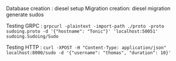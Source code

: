 Database creation : diesel setup
Migration creation: diesel migration generate sudos


Testing GRPC : `grpcurl -plaintext -import-path ./proto -proto sudoing.proto -d '{"hostname": "Tonic"}' 'localhost:50051' sudoing.Sudoing/Sudo`

Testing HTTP : `curl -XPOST -H "Content-Type: application/json" localhost:8000/sudo -d '{"username": "thomas", "duration": 10}'`

